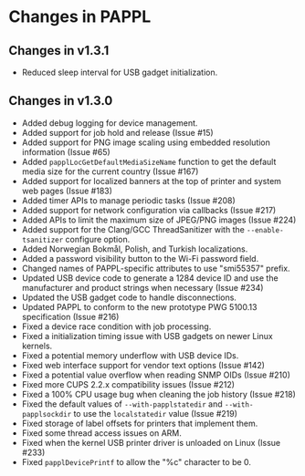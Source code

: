 Changes in PAPPL
================

Changes in v1.3.1
-----------------

- Reduced sleep interval for USB gadget initialization.


Changes in v1.3.0
-----------------

- Added debug logging for device management.
- Added support for job hold and release (Issue #15)
- Added support for PNG image scaling using embedded resolution information
  (Issue #65)
- Added `papplLocGetDefaultMediaSizeName` function to get the default media size
  for the current country (Issue #167)
- Added support for localized banners at the top of printer and system web pages
  (Issue #183)
- Added timer APIs to manage periodic tasks (Issue #208)
- Added support for network configuration via callbacks (Issue #217)
- Added APIs to limit the maximum size of JPEG/PNG images (Issue #224)
- Added support for the Clang/GCC ThreadSanitizer with the `--enable-tsanitizer`
  configure option.
- Added Norwegian Bokmål, Polish, and Turkish localizations.
- Added a password visibility button to the Wi-Fi password field.
- Changed names of PAPPL-specific attributes to use "smi55357" prefix.
- Updated USB device code to generate a 1284 device ID and use the manufacturer
  and product strings when necessary (Issue #234)
- Updated the USB gadget code to handle disconnections.
- Updated PAPPL to conform to the new prototype PWG 5100.13 specification
  (Issue #216)
- Fixed a device race condition with job processing.
- Fixed a initialization timing issue with USB gadgets on newer Linux kernels.
- Fixed a potential memory underflow with USB device IDs.
- Fixed web interface support for vendor text options (Issue #142)
- Fixed a potential value overflow when reading SNMP OIDs (Issue #210)
- Fixed more CUPS 2.2.x compatibility issues (Issue #212)
- Fixed a 100% CPU usage bug when cleaning the job history (Issue #218)
- Fixed the default values of `--with-papplstatedir` and `--with-papplsockdir`
  to use the `localstatedir` value (Issue #219)
- Fixed storage of label offsets for printers that implement them.
- Fixed some thread access issues on ARM.
- Fixed when the kernel USB printer driver is unloaded on Linux (Issue #233)
- Fixed `papplDevicePrintf` to allow the "%c" character to be 0.
